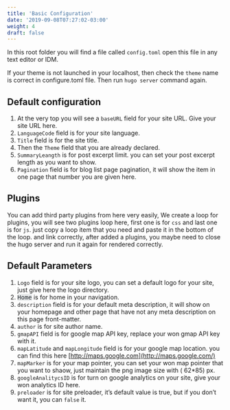```yaml
---
title: 'Basic Configuration'
date: '2019-09-08T07:27:02-03:00'
weight: 4
draft: false
---
```

In this root folder you will find a file called `config.toml` open this file in any text editor or IDM.

If your theme is not launched in your localhost, then check the `theme` name is correct in configure.toml file. Then run `hugo server` command again.

Default configuration
---------------------

1. At the very top you will see a `baseURL` field for your site URL. Give your site URL here.
2. `LanguageCode` field is for your site language.
3. `Title` field is for the site title.
4. Then the `Theme` field that you are already declared.
5. `SummaryLeangth` is for post excerpt limit. you can set your post excerpt length as you want to show.
6. `Pagination` field is for blog list page pagination, it will show the item in one page that number you are given here.

Plugins
-------

You can add third party plugins from here very easily, We create a loop for plugins, you will see two plugins loop here, first one is for `css` and last one is for `js`. just copy a loop item that you need and paste it in the bottom of the loop. and link correctly, after added a plugins, you maybe need to close the hugo server and run it again for rendered correctly.

Default Parameters
------------------

1. `Logo` field is for your site logo, you can set a default logo for your site, just give here the logo directory.
2. <font color="#23282d" face="Menlo, Consolas, monaco, monospace"><span style="background-color: rgb(232, 234, 235);">Home</span></font> is for home in your navigation.
3. `description` field is for your default meta description, it will show on your homepage and other page that have not any meta description on this page front-matter.
4. `author` is for site author name.
5. `gmapAPI` field is for google map API key, replace your won gmap API key with it.
6. `mapLatitude` and `mapLongitude` field is for your google map location. you can find this here [http://maps.google.com](http://maps.google.com/)
7. `mapMarker` is for your map pointer, you can set your won map pointer that you want to shaow, just maintain the png image size with ( 62\*85) px.
8. `googleAnalitycsID` is for turn on google analytics on your site, give your won analytics ID here.
9. `preloader` is for site preloader, it’s default value is true, but if you don’t want it, you can `false` it.